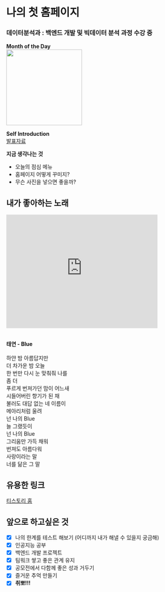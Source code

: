 # 나의 첫 홈페이지<br>
### 데이터분석과 : 백엔드 개발 및 빅데이터 분석 과정 수강 중

**Month of the Day**<br>
<img width="200" height="200" src="https://www.google.com/url?sa=i&url=https%3A%2F%2Fkr.linkedin.com%2Fcompany%2Fmarchtee&psig=AOvVaw25igNUZ_CRoS-ozbig5HJd&ust=1646445338926000&source=images&cd=vfe&ved=0CAgQjRxqFwoTCLDnlP-sq_YCFQAAAAAdAAAAABAD"/> <br>

**Self Introduction**<br>
[발표자료](/2260341014.pdf) <br>

**지금 생각나는 것**
- 오늘의 점심 메뉴
- 홈페이지 어떻게 꾸미지?
- 무슨 사진을 넣으면 좋을까?

## 내가 좋아하는 노래
<iframe width="400" height="300" src="https://www.youtube.com/embed/mOajcjt8eeI" title="YouTube video player" frameborder="0" allow="accelerometer; autoplay; clipboard-write; encrypted-media; gyroscope; picture-in-picture" allowfullscreen></iframe>

<br>**태연 - Blue** <br><br>
하얀 밤 아름답지만<br>
더 차가운 밤 오늘<br>
한 번만 다시 눈 맞춰줘 나를<br>
좀 더<br>
푸르게 번져가던 맘이 어느새<br>
시들어버린 향기가 된 채<br>
불러도 대답 없는 네 이름이<br>
메아리처럼 울려<br>
넌 나의 Blue<br>
늘 그랬듯이<br>
넌 나의 Blue<br>
그리움만 가득 채워<br>
번져도 아름다워<br>
사랑이라는 말<br>
너를 닮은 그 말<br>


## 유용한 링크
[티스토리 홈](https://webit22.tistory.com/)

## 앞으로 하고싶은 것
- [x] 나의 한계를 테스트 해보기 (어디까지 내가 해낼 수 있을지 궁금해)
- [x] 인공지능 공부
- [x] 백엔드 개발 프로젝트
- [x] 팀워크 쌓고 좋은 관계 유지
- [x] 공모전에서 다함께 좋은 성과 거두기
- [x] 즐거운 추억 만들기
- [x] **취뽀!!!**
